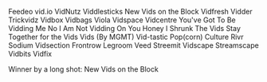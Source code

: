 Feedeo
vid.io
VidNutz
Viddlesticks
New Vids on the Block
Vidfresh
Vidder
Trickvidz
Vidbox
Vidbags
Viola
Vidspace
Vidcentre
You've Got To Be Vidding Me
No I Am Not Vidding On You
Honey I Shrunk The Vids
Stay Together for the Vids
Vids (By MGMT)
Vid-tastic
Pop(corn) Culture
Rivr
Sodium
Vidsection
Frontrow
Legroom
Veed
Streemit
Vidscape
Streamscape
Vidbits
Vidfix


Winner by a long shot:
  New Vids on the Block
